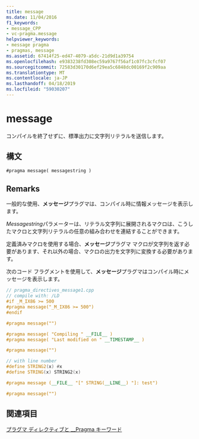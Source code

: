 ```yaml
---
title: message
ms.date: 11/04/2016
f1_keywords:
- message_CPP
- vc-pragma.message
helpviewer_keywords:
- message pragma
- pragmas, message
ms.assetid: 67414f25-ed47-4079-a5dc-21d9d1a39754
ms.openlocfilehash: e9383238fd308ec59a9767f56af1c07fc3cfcf07
ms.sourcegitcommit: 72583d30170d6ef29ea5c6848dc00169f2c909aa
ms.translationtype: MT
ms.contentlocale: ja-JP
ms.lasthandoff: 04/18/2019
ms.locfileid: "59030207"
---
```

# <a name="message"></a>message
コンパイルを終了せずに、標準出力に文字列リテラルを送信します。

## <a name="syntax"></a>構文

```
#pragma message( messagestring )
```

## <a name="remarks"></a>Remarks

一般的な使用、**メッセージ**プラグマは、コンパイル時に情報メッセージを表示します。

*Messagestring*パラメーターは、リテラル文字列に展開されるマクロは、こうしたマクロと文字列リテラルの任意の組み合わせを連結することができます。

定義済みマクロを使用する場合、**メッセージ**プラグマ マクロが文字列を返す必要があります、それ以外の場合、マクロの出力を文字列に変換する必要があります。

次のコード フラグメントを使用して、**メッセージ**プラグマはコンパイル時にメッセージを表示します。

```cpp
// pragma_directives_message1.cpp
// compile with: /LD
#if _M_IX86 >= 500
#pragma message("_M_IX86 >= 500")
#endif

#pragma message("")

#pragma message( "Compiling " __FILE__ )
#pragma message( "Last modified on " __TIMESTAMP__ )

#pragma message("")

// with line number
#define STRING2(x) #x
#define STRING(x) STRING2(x)

#pragma message (__FILE__ "[" STRING(__LINE__) "]: test")

#pragma message("")
```

## <a name="see-also"></a>関連項目

[プラグマ ディレクティブと __Pragma キーワード](../preprocessor/pragma-directives-and-the-pragma-keyword.md)